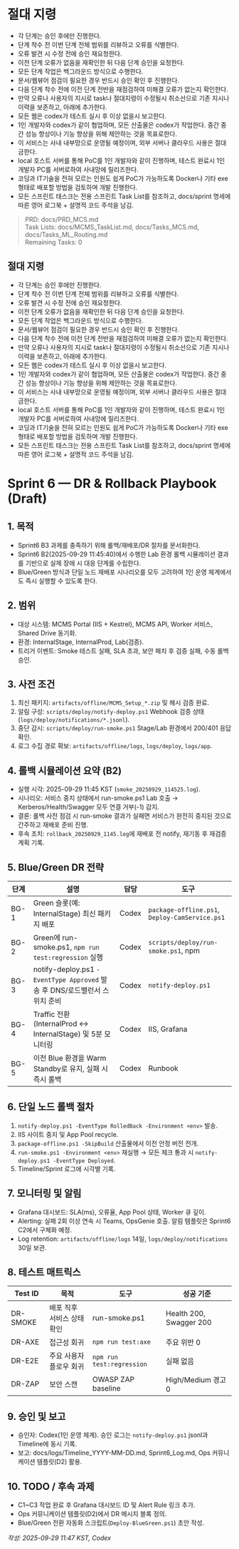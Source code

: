 # 절대 지령
- 각 단계는 승인 후에만 진행한다.
- 단계 착수 전 이번 단계 전체 범위를 리뷰하고 오류를 식별한다.
- 오류 발견 시 수정 전에 승인 재요청한다.
- 이전 단계 오류가 없음을 재확인한 뒤 다음 단계 승인을 요청한다.
- 모든 단계 작업은 백그라운드 방식으로 수행한다.
- 문서/웹뷰어 점검이 필요한 경우 반드시 승인 확인 후 진행한다.
- 다음 단계 착수 전에 이전 단계 전반을 재점검하여 미해결 오류가 없는지 확인한다.
- 만약 오류나 사용자의 지시로 task나 절대지령이 수정될시 취소선으로 기존 지시나 이력을 보존하고, 아래에 추가한다.
- 모든 웹은 codex가 테스트 실시 후 이상 없을시 보고한다.
- 1인 개발자와 codex가 같이 협업하며, 모든 산출물은 codex가 작업한다. 중간 중간 성능 향상이나 기능 향상을 위해 제안하는 것을 목표로한다.
- 이 서비스는 사내 내부망으로 운영될 예정이며, 외부 서버나 클라우드 사용은 절대 금한다.
- local 호스트 서버를 통해 PoC를 1인 개발자와 같이 진행하며, 테스트 완료시 1인 개발자 PC를 서버로하여 사내망에 릴리즈한다.
- 코딩과 IT기술을 전혀 모르는 인원도 쉽게 PoC가 가능하도록 Docker나 기타 exe 형태로 배포할 방법을 검토하며 개발 진행한다.
- 모든 스프린트 태스크는 전용 스프린트 Task List를 참조하고, docs/sprint 명세에 따른 영어 로그북 + 설명적 코드 주석을 남김.

> PRD: docs/PRD_MCS.md  
> Task Lists: docs/MCMS_TaskList.md, docs/Tasks_MCS.md, docs/Tasks_ML_Routing.md  
> Remaining Tasks: 0

## 절대 지령
- 각 단계는 승인 후에만 진행한다.
- 단계 착수 전 이번 단계 전체 범위를 리뷰하고 오류를 식별한다.
- 오류 발견 시 수정 전에 승인 재요청한다.
- 이전 단계 오류가 없음을 재확인한 뒤 다음 단계 승인을 요청한다.
- 모든 단계 작업은 백그라운드 방식으로 수행한다.
- 문서/웹뷰어 점검이 필요한 경우 반드시 승인 확인 후 진행한다.
- 다음 단계 착수 전에 이전 단계 전반을 재점검하여 미해결 오류가 없는지 확인한다.
- 만약 오류나 사용자의 지시로 task나 절대지령이 수정될시 취소선으로 기존 지시나 이력을 보존하고, 아래에 추가한다.
- 모든 웹은 codex가 테스트 실시 후 이상 없을시 보고한다.
- 1인 개발자와 codex가 같이 협업하며, 모든 산출물은 codex가 작업한다. 중간 중간 성능 향상이나 기능 향상을 위해 제안하는 것을 목표로한다.
- 이 서비스는 사내 내부망으로 운영될 예정이며, 외부 서버나 클라우드 사용은 절대 금한다.
- local 호스트 서버를 통해 PoC를 1인 개발자와 같이 진행하며, 테스트 완료시 1인 개발자 PC를 서버로하여 사내망에 릴리즈한다.
- 코딩과 IT기술을 전혀 모르는 인원도 쉽게 PoC가 가능하도록 Docker나 기타 exe 형태로 배포할 방법을 검토하며 개발 진행한다.
- 모든 스프린트 태스크는 전용 스프린트 Task List를 참조하고, docs/sprint 명세에 따른 영어 로그북 + 설명적 코드 주석을 남김.
# Sprint 6 — DR & Rollback Playbook (Draft)

## 1. 목적
- Sprint6 B3 과제를 충족하기 위해 롤백/재배포/DR 절차를 문서화한다.
- Sprint6 B2(2025-09-29 11:45:40)에서 수행한 Lab 환경 롤백 시뮬레이션 결과를 기반으로 실제 장애 시 대응 단계를 수립한다.
- Blue/Green 방식과 단일 노드 재배포 시나리오를 모두 고려하여 1인 운영 체계에서도 즉시 실행할 수 있도록 한다.

## 2. 범위
- 대상 시스템: MCMS Portal (IIS + Kestrel), MCMS API, Worker 서비스, Shared Drive 동기화.
- 환경: InternalStage, InternalProd, Lab(검증).
- 트리거 이벤트: Smoke 테스트 실패, SLA 초과, 보안 패치 후 검증 실패, 수동 롤백 승인.

## 3. 사전 조건
1. 최신 패키지: `artifacts/offline/MCMS_Setup_*.zip` 및 해시 검증 완료.
2. 알림 구성: `scripts/deploy/notify-deploy.ps1` Webhook 검증 상태(`logs/deploy/notifications/*.jsonl`).
3. 중단 감시: `scripts/deploy/run-smoke.ps1` Stage/Lab 환경에서 200/401 응답 확인.
4. 로그 수집 경로 확보: `artifacts/offline/logs`, `logs/deploy`, `logs/app`.

## 4. 롤백 시뮬레이션 요약 (B2)
- 실행 시각: 2025-09-29 11:45 KST (`smoke_20250929_114525.log`).
- 시나리오: 서비스 중지 상태에서 run-smoke.ps1 Lab 호출 → Kerberos/Health/Swagger 모두 연결 거부(-1) 감지.
- 결론: 롤백 사전 점검 시 run-smoke 결과가 실패면 서비스가 완전히 중지된 것으로 간주하고 재배포 준비 진행.
- 후속 조치: `rollback_20250929_1145.log`에 재배포 전 notify, 재기동 후 재검증 계획 기록.

## 5. Blue/Green DR 전략
| 단계 | 설명 | 담당 | 도구 |
|------|------|------|------|
| BG-1 | Green 슬롯(예: InternalStage) 최신 패키지 배포 | Codex | `package-offline.ps1`, `Deploy-CamService.ps1` |
| BG-2 | Green에 run-smoke.ps1, `npm run test:regression` 실행 | Codex | `scripts/deploy/run-smoke.ps1`, npm |
| BG-3 | notify-deploy.ps1 `-EventType Approved` 발송 후 DNS/로드밸런서 스위치 준비 | Codex | `notify-deploy.ps1` |
| BG-4 | Traffic 전환(InternalProd ↔ InternalStage) 및 5분 모니터링 | Codex | IIS, Grafana |
| BG-5 | 이전 Blue 환경을 Warm Standby로 유지, 실패 시 즉시 롤백 | Codex | Runbook |

## 6. 단일 노드 롤백 절차
1. `notify-deploy.ps1 -EventType RolledBack -Environment <env>` 발송.
2. IIS 사이트 중지 및 App Pool recycle.
3. `package-offline.ps1 -SkipBuild` 산출물에서 이전 안정 버전 전개.
4. `run-smoke.ps1 -Environment <env>` 재실행 → 모든 체크 통과 시 `notify-deploy.ps1 -EventType Deployed`.
5. Timeline/Sprint 로그에 시각별 기록.

## 7. 모니터링 및 알림
- Grafana 대시보드: SLA(ms), 오류율, App Pool 상태, Worker 큐 깊이.
- Alerting: 실패 2회 이상 연속 시 Teams, OpsGenie 호출. 알림 템플릿은 Sprint6 C2에서 구체화 예정.
- Log retention: `artifacts/offline/logs` 14일, `logs/deploy/notifications` 30일 보관.

## 8. 테스트 매트릭스
| Test ID | 목적 | 도구 | 성공 기준 |
|---------|------|------|------------|
| DR-SMOKE | 배포 직후 서비스 상태 확인 | run-smoke.ps1 | Health 200, Swagger 200 |
| DR-AXE | 접근성 회귀 | `npm run test:axe` | 주요 위반 0 |
| DR-E2E | 주요 사용자 플로우 회귀 | `npm run test:regression` | 실패 없음 |
| DR-ZAP | 보안 스캔 | OWASP ZAP baseline | High/Medium 경고 0 |

## 9. 승인 및 보고
- 승인자: Codex(1인 운영 체계). 승인 로그는 `notify-deploy.ps1` jsonl과 Timeline에 동시 기록.
- 보고: docs/logs/Timeline_YYYY-MM-DD.md, Sprint6_Log.md, Ops 커뮤니케이션 템플릿(D2) 활용.

## 10. TODO / 후속 과제
- C1~C3 작업 완료 후 Grafana 대시보드 ID 및 Alert Rule 링크 추가.
- Ops 커뮤니케이션 템플릿(D2)에서 DR 메시지 블록 정의.
- Blue/Green 전환 자동화 스크립트(`Deploy-BlueGreen.ps1`) 초안 작성.

*작성: 2025-09-29 11:47 KST, Codex*

